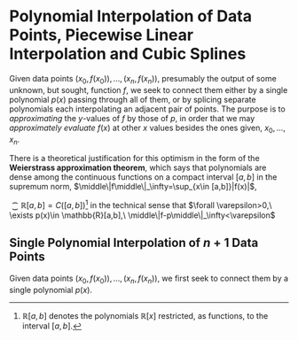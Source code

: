 # Polynomial Interpolation of Data Points, Piecewise Linear Interpolation and Cubic Splines

Given data points $(x_0,f(x_0)),\dots,(x_n,f(x_n))$, presumably the output of some unknown, but sought, function $f$, we seek to connect them either by a single polynomial $p(x)$ passing through all of them, or by splicing separate polynomials each interpolating an adjacent pair of points.  The purpose is to *approximating* the $y$-values of $f$ by those of $p$, in order that we may *approximately evaluate* $f(x)$ at other $x$ values besides the ones given, $x_0,\dots,x_n$.  

There is a theoretical justification for this optimism in the form of the **Weierstrass approximation theorem**, which says that polynomials are dense among the continuous functions on a compact interval $[a,b]$ in the supremum norm, $\middle\|f\middle\|_\infty=\sup_{x\in [a,b]}|f(x)|$,

$\closure{\mathbb{R}[a,b]}=C([a,b])$[^1] in the technical sense that $\forall \varepsilon>0,\ \exists p(x)\in \mathbb{R}[a,b],\ \middle\|f-p\middle\|_\infty<\varepsilon$ 

## Single Polynomial Interpolation of $n+1$ Data Points

Given data points $(x_0,f(x_0)),\dots,(x_n,f(x_n))$, we first seek to connect them by a single polynomial $p(x)$.  

[^1]: $\mathbb{R}[a,b]$ denotes the polynomials $\mathbb{R}[x]$ restricted, as functions, to the interval $[a,b]$.